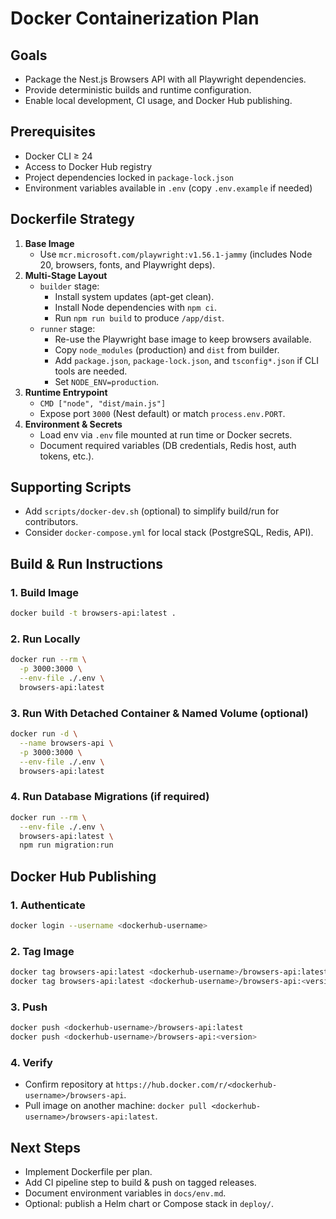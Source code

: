 # Docker Containerization Plan

## Goals
- Package the Nest.js Browsers API with all Playwright dependencies.
- Provide deterministic builds and runtime configuration.
- Enable local development, CI usage, and Docker Hub publishing.

## Prerequisites
- Docker CLI ≥ 24
- Access to Docker Hub registry
- Project dependencies locked in `package-lock.json`
- Environment variables available in `.env` (copy `.env.example` if needed)

## Dockerfile Strategy
1. **Base Image**
   - Use `mcr.microsoft.com/playwright:v1.56.1-jammy` (includes Node 20, browsers, fonts, and Playwright deps).
2. **Multi-Stage Layout**
   - `builder` stage:
     - Install system updates (apt-get clean).
     - Install Node dependencies with `npm ci`.
     - Run `npm run build` to produce `/app/dist`.
   - `runner` stage:
     - Re-use the Playwright base image to keep browsers available.
     - Copy `node_modules` (production) and `dist` from builder.
     - Add `package.json`, `package-lock.json`, and `tsconfig*.json` if CLI tools are needed.
     - Set `NODE_ENV=production`.
3. **Runtime Entrypoint**
   - `CMD ["node", "dist/main.js"]`
   - Expose port `3000` (Nest default) or match `process.env.PORT`.
4. **Environment & Secrets**
   - Load env via `.env` file mounted at run time or Docker secrets.
   - Document required variables (DB credentials, Redis host, auth tokens, etc.).

## Supporting Scripts
- Add `scripts/docker-dev.sh` (optional) to simplify build/run for contributors.
- Consider `docker-compose.yml` for local stack (PostgreSQL, Redis, API).

## Build & Run Instructions

### 1. Build Image
```bash
docker build -t browsers-api:latest .
```

### 2. Run Locally
```bash
docker run --rm \
  -p 3000:3000 \
  --env-file ./.env \
  browsers-api:latest
```

### 3. Run With Detached Container & Named Volume (optional)
```bash
docker run -d \
  --name browsers-api \
  -p 3000:3000 \
  --env-file ./.env \
  browsers-api:latest
```

### 4. Run Database Migrations (if required)
```bash
docker run --rm \
  --env-file ./.env \
  browsers-api:latest \
  npm run migration:run
```

## Docker Hub Publishing

### 1. Authenticate
```bash
docker login --username <dockerhub-username>
```

### 2. Tag Image
```bash
docker tag browsers-api:latest <dockerhub-username>/browsers-api:latest
docker tag browsers-api:latest <dockerhub-username>/browsers-api:<version>
```

### 3. Push
```bash
docker push <dockerhub-username>/browsers-api:latest
docker push <dockerhub-username>/browsers-api:<version>
```

### 4. Verify
- Confirm repository at `https://hub.docker.com/r/<dockerhub-username>/browsers-api`.
- Pull image on another machine: `docker pull <dockerhub-username>/browsers-api:latest`.

## Next Steps
- Implement Dockerfile per plan.
- Add CI pipeline step to build & push on tagged releases.
- Document environment variables in `docs/env.md`.
- Optional: publish a Helm chart or Compose stack in `deploy/`.
